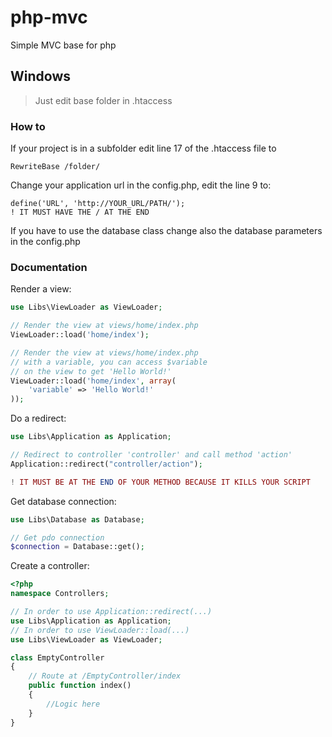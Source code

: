 # php-mvc
Simple MVC base for php

## Windows
> Just edit base folder in .htaccess

### How to 

If your project is in a subfolder edit line 17 of the .htaccess file to
```
RewriteBase /folder/
```

Change your application url in the config.php, edit the line 9 to:
```
define('URL', 'http://YOUR_URL/PATH/');
! IT MUST HAVE THE / AT THE END
```
If you have to use the database class change also the database parameters in the config.php

### Documentation

Render a view:
```php
use Libs\ViewLoader as ViewLoader;

// Render the view at views/home/index.php
ViewLoader::load('home/index');

// Render the view at views/home/index.php 
// with a variable, you can access $variable 
// on the view to get 'Hello World!'
ViewLoader::load('home/index', array(
    'variable' => 'Hello World!'
));
```

Do a redirect:
```php
use Libs\Application as Application;

// Redirect to controller 'controller' and call method 'action'
Application::redirect("controller/action");

! IT MUST BE AT THE END OF YOUR METHOD BECAUSE IT KILLS YOUR SCRIPT
```

Get database connection:
```php
use Libs\Database as Database;

// Get pdo connection
$connection = Database::get();
```

Create a controller:
```php
<?php
namespace Controllers;

// In order to use Application::redirect(...)
use Libs\Application as Application;
// In order to use ViewLoader::load(...)
use Libs\ViewLoader as ViewLoader;

class EmptyController
{
    // Route at /EmptyController/index
    public function index()
    {
        //Logic here
    }
}
```

